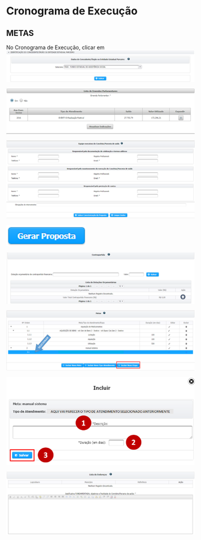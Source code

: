 # Cronograma de Execução

## METAS

No Cronograma de Execução, clicar em ![](../../.gitbook/assets/image%20%2830%29.png) 

![](../../.gitbook/assets/image%20%2832%29.png)



![](../../.gitbook/assets/image%20%288%29.png)



![](../../.gitbook/assets/image%20%2833%29.png)

![](../../.gitbook/assets/image%20%2813%29.png)

![](../../.gitbook/assets/image%20%2838%29.png)



![](../../.gitbook/assets/image%20%2842%29.png)



![](../../.gitbook/assets/image%20%2826%29.png)

